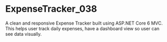 # ExpenseTracker_038
A clean and responsive Expense Tracker built using ASP.NET Core 6 MVC. This helps user track daily expenses, have a dashboard view so user can see data visually.
